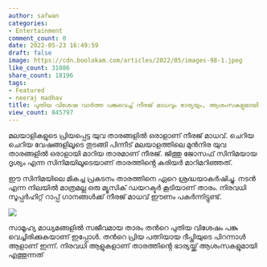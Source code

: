 ```yaml
---
author: safwan
categories:
- Entertainment
comment_count: 0
date: 2022-05-23 16:49:59
draft: false
image: https://cdn.boolokam.com/articles/2022/05/images-98-1.jpeg
like_count: 31086
share_count: 18196
tags:
- Featured
- neeraj madhav
title: പുതിയ വിശേഷ വാർത്ത പങ്കുവെച്ച് നീരജ് മാധവും ഭാര്യയും, ആശംസകളുമായി മലയാളികൾ.
view_count: 845797
---
```


മലയാളികളുടെ പ്രിയപ്പെട്ട യുവ താരങ്ങളിൽ ഒരാളാണ് നീരജ് മാധവ്. ചെറിയ ചെറിയ വേഷങ്ങളിലൂടെ തുടങ്ങി പിന്നീട് മലയാളത്തിലെ മുൻനിര യുവ താരങ്ങളിൽ ഒരാളായി മാറിയ താരമാണ് നീരജ്. ജിത്തു ജോസഫ് സിനിമയായ ദൃശ്യം എന്ന സിനിമയിലൂടെയാണ് താരത്തിൻ്റെ കരിയർ മാറിമറിഞ്ഞത്.

ഈ സിനിമയിലെ മികച്ച പ്രകടനം താരത്തിനെ ഏറെ ശ്രദ്ധയാകർഷിച്ചു. നടൻ എന്ന നിലയിൽ മാത്രമല്ല ഒരു മ്യൂസിക് ഡയറക്ടർ കൂടിയാണ് താരം. നിരവധി സൂപ്പർഹിറ്റ് റാപ്പ് ഗാനങ്ങൾക്ക് നീരജ് മാധവ് ഈണം പകർന്നിട്ടുണ്ട്.

![](https://cdn.boolokam.com/articles/2022/05/images-98-1.jpeg)

സാമൂഹ്യ മാധ്യമങ്ങളിൽ സജീവമായ താരം തൻറെ പുതിയ വിശേഷം പങ്കു വെച്ചിരിക്കുകയാണ് ഇപ്പോൾ. തൻറെ പ്രിയ പത്നിയായ ദീപ്തിയുടെ പിറന്നാൾ ആളാണ് ഇന്ന്. നിരവധി ആളുകളാണ് താരത്തിൻ്റെ ഭാര്യയ്ക്ക് ആശംസകളുമായി എത്തുന്നത്